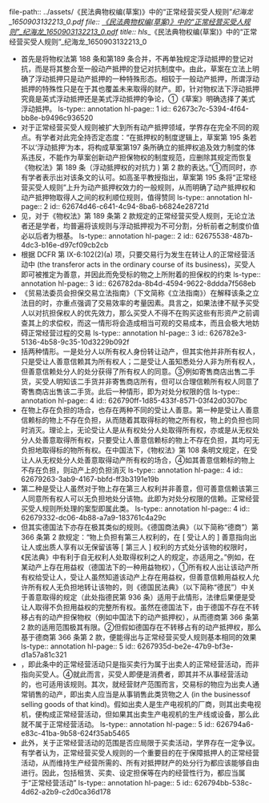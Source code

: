 file-path:: ../assets/《民法典物权编(草案)》中的“正常经营买受人规则”_纪海龙_1650903132213_0.pdf
file:: [《民法典物权编(草案)》中的“正常经营买受人规则”_纪海龙_1650903132213_0.pdf](../assets/《民法典物权编(草案)》中的“正常经营买受人规则”_纪海龙_1650903132213_0.pdf)
title:: hls__《民法典物权编(草案)》中的“正常经营买受人规则”_纪海龙_1650903132213_0

- 首先是将物权法第 188 条和第189 条合并，不再单独规定浮动抵押的登记对抗，而是将其整合至一般动产抵押的登记对抗制度中。由此，草案在立法上明确了浮动抵押只是动产抵押的一种特殊形态。相较于一般动产抵押，所谓浮动抵押的特殊性只是在于其也覆盖未来取得的财产。即，针对物权法下浮动抵押究竟是英式浮动抵押还是美式浮动抵押的争论，①《草案》明确选择了美式浮动抵押。
  ls-type:: annotation
  hl-page:: 1
  id:: 62673c7c-5394-4f64-bb8e-b9496c936520
- 对于正常经营买受人规则被扩大到所有动产抵押领域，学界存在完全不同的观点。有学者对此完全持否定态度：“在抵押权的制度逻辑上，草案第 195 条若不以‘浮动抵押’为本，将构成草案第197 条所确立的抵押权追及效力制度的体系违反，不能作为草案创新动产担保物权的制度规范，应删除其规定而恢复《物权法》第 189 条（浮动抵押权的对抗力 ) 第 2 款的表达。”①而同时，亦有学者表示出对该条文的认可。如高圣平教授指出，草案第 195 条将“正常经营买受人规则”上升为动产抵押权效力的一般规则，从而明确了动产抵押权和动产抵押物取得人之间的权利顺位规则，值得赞同
  ls-type:: annotation
  hl-page:: 2
  id:: 62674d46-c641-4c94-8ba6-b6824e28721d
- 见，对于《物权法》第 189 条第 2 款规定的正常经营买受人规则，无论立法者还是学者，均普遍将该规则与浮动抵押视为不可分割，分析前者之制度价值必以后者为根基。
  ls-type:: annotation
  hl-page:: 2
  id:: 62675538-487b-4dc3-b16e-d97cf09cb2cb
- 根据 DCFR 第 IX-6:102(2)(a) 项，只要交易行为发生在转让人的正常经营活动中 (the transferor acts in the ordinary course of its business)，买受人即可被推定为善意，并因此而免受标的物之上所附着的担保权的约束
  ls-type:: annotation
  hl-page:: 3
  id:: 626782da-8b4d-4594-9622-8ddda7f568eb
- 《贸易法委员会担保交易立法指南》（下文简称《立法指南》）在解释该条之立法目的时，亦重点强调了交易效率的考量因素。具言之，如果法律不赋予买受人以对抗担保权人的优先效力，那么买受人不得不在购买这些有形资产之前调查其上的求偿权，而这一情形将会造成相当可观的交易成本，而且会极大地妨碍正常经营过程的交易
  ls-type:: annotation
  hl-page:: 3
  id:: 626782e3-5136-4b58-9c35-10d3229b092f
- 括两种情形。一是处分人以所有权人身份转让动产，但其实他并非所有权人，只是受让人善意信赖其为所有权人；二是受让人虽知悉处分人非为所有权人，但善意信赖处分人的处分获得了所有权人的同意。③例如寄售商店出售二手货，买受人明知该二手货并非寄售商店所有，但可以合理信赖所有权人同意了寄售商店出售该二手货。此后一种情形，即为对处分权限的信
  ls-type:: annotation
  hl-page:: 4
  id:: 626790ff-1d85-433f-8571-03f42d0307bc
- 在物上存在负担的场合，也存在两种不同的受让人善意。第一种是受让人善意信赖标的物上不存在负担，从而随着其取得标的物之所有权，物上的负担也同时消灭。理论上，无论受让人是从有权处分人处取得所有权，亦或是从无权处分人处善意取得所有权，只要受让人善意信赖标的物上不存在负担，其均可无负担地取得标的物所有权。在中国法下，《物权法》第 108 条明文规定，在受让人从无权处分人处善意取得动产所有权的场合，④如其善意信赖标的物上不存在负担，则动产上的负担消灭
  ls-type:: annotation
  hl-page:: 4
  id:: 62679263-3ab9-4167-bbfd-ff3b3191e19b
- 第二种是受让人虽然对于物上存在第三人权利并非善意，但可善意信赖该第三人同意所有权人可以无负担地处分该物。此即为对处分权限的信赖。正常经营买受人规则所处理的案型即属此类。
  ls-type:: annotation
  hl-page:: 4
  id:: 62679332-dc06-4b88-a7a9-183761c4a29c
- 但其实德国法下亦存在极其类似的规则。《德国商法典》（以下简称“德商”）第 366 条第 2 款规定：“物上负担有第三人权利的，在 [ 受让人的 ] 善意指向出让人或出质人享有以无保留该等 [ 第三人 ] 权利的方式处分该物的权限时，《民法典》中有利于自无权利人处取得权利之人的规定，亦适用之。”例如，在某动产上存在用益权（德国法下的一种用益物权），①所有权人出让该动产所有权给受让人，受让人虽然知道该动产上存在用益权，但善意信赖用益权人允许所有权人无负担地转让该物的，则《德国民法典》（以下简称“德民”）中关于善意取得的规定（此处指德民第 936 条）适用于此情形，法律后果便是受让人取得不负担用益权的完整所有权。虽然在德国法下，由于德国不存在不转移占有的动产担保物权（例如中国法下的动产抵押权），从而德商第 366 条第 2 款的适用范围极其有限。②但假如德国存在不转移占有的动产抵押权，那么基于德商第 366 条第 2 款，便能得出与正常经营买受人规则基本相同的效果
  ls-type:: annotation
  hl-page:: 5
  id:: 6267935d-be2e-47b9-bf3e-d1a57a81c321
- ，即此条中的正常经营活动只是指买卖行为属于出卖人的正常经营活动，而非指向买受人。④就此而言，买受人即便是消费者，即其并不从事经营活动的，也可适用该规则。其次，就经营财产范围而言，交易标的物应为出卖人通常销售的动产，即出卖人应当是从事销售此类货物之人 (in the  businessof  selling goods of  that    kind)。假如出卖人是生产电视机的厂商，则其出卖电视机，便构成正常经营活动，但如果其出卖生产电视机的生产线或设备，那么此就不属于正常经营活动。
  ls-type:: annotation
  hl-page:: 5
  id:: 626794a6-e83c-41ba-9b58-624f35ab5465
- 此外，关于正常经营活动的范围是否应局限于买卖活动，学界存在一定争议。有学者认为，正常经营买受人规则的一个重要目的在于保障抵押人的正常经营活动，从而维持生产经营所需的、所有对抵押财产的处分行为都应该能够自由进行。因此，包括租赁、买卖、设定担保等在内的经营性行为，都应当属于“正常经营活动”
  ls-type:: annotation
  hl-page:: 5
  id:: 626794bb-538c-4d62-a2b9-c2d0ca36d178
